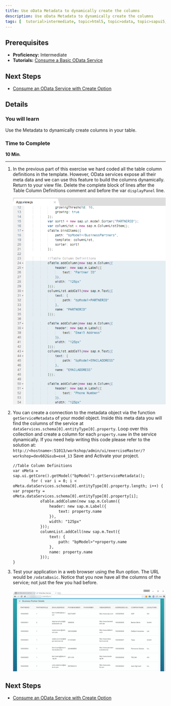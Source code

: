 ```yaml
---
title: Use oData Metadata to dynamically create the columns
description: Use oData Metadata to dynamically create the columns
tags: [  tutorial>intermediate, topic>html5, topic>odata, topic>sapui5, products>sap-hana, products>sap-hana\,-express-edition ]
---
```

## Prerequisites  
 - **Proficiency:** Intermediate
 - **Tutorials:** [Consume a Basic OData Service](http://www.sap.com/developer/tutorials/xsa-sapui5-odata.html)

## Next Steps
 - [Consume an OData Service with Create Option](http://www.sap.com/developer/tutorials/xsa-sapui5-consume.html)

## Details
### You will learn  
Use the Metadata to dynamically create columns in your table.

### Time to Complete
**10 Min**.

---

1. In the previous part of this exercise we hard coded all the table column definitions in the template.  However, OData services expose all their meta data and we can use this feature to build the columns dynamically. Return to your view file. Delete the complete block of lines after the Table Column Definitions comment and before the var `displayPanel` line.

	![view file](1.png)

2. You can create a connection to the metadata object via the function `getServiceMetadata` of your model object. Inside this meta data you will find the columns of the service at `dataServices.schema[0].entityType[0].property`. Loop over this collection and create a column for each `property.name` in the service dynamically. If you need help writing this code please refer to the solution at: `http://<hostname>:51013/workshop/admin/ui/exerciseMaster/?workshop=dev602&sub=ex4_13` Save and Activate your project.

	```
	//Table Column Definitions 
	var oMeta = sap.ui.getCore().getModel("bpModel").getServiceMetadata();
            for ( var i = 0; i < oMeta.dataServices.schema[0].entityType[0].property.length; i++) {
 	var property = oMeta.dataServices.schema[0].entityType[0].property[i];
                oTable.addColumn(new sap.m.Column({
                    header: new sap.m.Label({
                        text: property.name
                    }),
                    width: "125px"
                }));
                columnList.addCell(new sap.m.Text({
                    text: {
                        path: "bpModel>"+property.name
                    },
                    name: property.name
                }));
	}
	```

3. Test your application in a web browser using the Run option. The URL would be `/odataBasic`. Notice that you now have all the columns of the service; not just the few you had before.

	![results](3.png)



## Next Steps
 - [Consume an OData Service with Create Option](http://www.sap.com/developer/tutorials/xsa-sapui5-consume.html)
